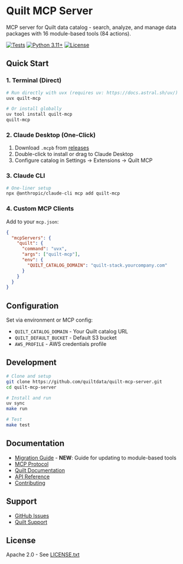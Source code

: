 # Quilt MCP Server

MCP server for Quilt data catalog - search, analyze, and manage data packages with 16 module-based tools (84 actions).

[![Tests](https://github.com/quiltdata/quilt-mcp-server/actions/workflows/push.yml/badge.svg)](https://github.com/quiltdata/quilt-mcp-server/actions/workflows/push.yml)
[![Python 3.11+](https://img.shields.io/badge/python-3.11+-blue.svg)](https://www.python.org/downloads/)
[![License](https://img.shields.io/badge/license-Apache%202.0-blue.svg)](LICENSE.txt)

## Quick Start

### 1. Terminal (Direct)

```bash
# Run directly with uvx (requires uv: https://docs.astral.sh/uv/)
uvx quilt-mcp

# Or install globally
uv tool install quilt-mcp
quilt-mcp
```

### 2. Claude Desktop (One-Click)

1. Download `.mcpb` from [releases](https://github.com/quiltdata/quilt-mcp-server/releases)
2. Double-click to install or drag to Claude Desktop
3. Configure catalog in Settings → Extensions → Quilt MCP

### 3. Claude CLI

```bash
# One-liner setup
npx @anthropic/claude-cli mcp add quilt-mcp
```

### 4. Custom MCP Clients

Add to your `mcp.json`:

```json
{
  "mcpServers": {
    "quilt": {
      "command": "uvx",
      "args": ["quilt-mcp"],
      "env": {
        "QUILT_CATALOG_DOMAIN": "quilt-stack.yourcompany.com"
      }
    }
  }
}
```

## Configuration

Set via environment or MCP config:

- `QUILT_CATALOG_DOMAIN` - Your Quilt catalog URL
- `QUILT_DEFAULT_BUCKET` - Default S3 bucket
- `AWS_PROFILE` - AWS credentials profile

## Development

```bash
# Clone and setup
git clone https://github.com/quiltdata/quilt-mcp-server.git
cd quilt-mcp-server

# Install and run
uv sync
make run

# Test
make test
```

## Documentation

- [Migration Guide](./docs/MIGRATION_GUIDE_MODULE_TOOLS.md) - **NEW**: Guide for updating to module-based tools
- [MCP Protocol](https://modelcontextprotocol.io)
- [Quilt Documentation](https://docs.quiltdata.com)
- [API Reference](./docs/api.md)
- [Contributing](./docs/developer/CONTRIBUTING.md)

## Support

- [GitHub Issues](https://github.com/quiltdata/quilt-mcp-server/issues)
- [Quilt Support](support@quilt.bio)

## License

Apache 2.0 - See [LICENSE.txt](LICENSE.txt)
